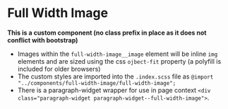 # Full Width Image

**This is a custom component (no class prefix in place as it does not conflict with bootstrap)**

- Images within the `full-width-image__image` element will be inline `img` elements and are sized using the css `ojbect-fit` property (a polyfill is included for older browsers)
- The custom styles are imported into the `.index.scss` file as `@import "../components/full-width-image/full-width-image";`
- There is a paragraph-widget wrapper for use in page context `<div class="paragraph-widget paragraph-widget--full-width-image">`.
